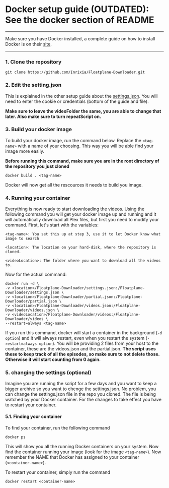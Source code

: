 # Docker setup guide (OUTDATED): See the docker section of README
---

Make sure you have Docker installed, a complete guide on how to install Docker is on their [site](https://docs.docker.com/install/). 

---

### 1. Clone the repository

```
git clone https://github.com/Inrixia/Floatplane-Downloader.git
```
	
### 2. Edit the setting.json

This is explained in the other setup guide about the [settings.json](https://github.com/Inrixia/Floatplane-Downloader/blob/master/wiki/settings.md). You will need to enter the cookie or credentials (bottom of the guide and file). 

**Make sure to leave the videoFolder the same, you are able to change that later. Also make sure to turn repeatScript on.**

### 3. Build your docker image
	
To build your docker image, run the command below. Replace the `<tag-name>` with a name of your choosing. This way you will be able find your image more easily. 
	
**Before running this command, make sure you are in the root directory of the repository you just cloned**
	
```
docker build . <tag-name>
```
	
Docker will now get all the rescources it needs to build you image.
	
### 4. Running your container
	
Everything is now ready to start downloading the videos. Using the following command you will get your docker image up and running and it will automatically download all Plex files, but first you need to modify your command. First, let's start with the variables:

```
<tag-name>: You set this up at step 3, use it to let Docker know what image to search

<location>: The location on your hard-disk, where the repository is cloned.

<videoLocation>: The folder where you want to download all the videos to. 
```

Now for the actual command:

```
docker run -d \
-v <location>/Floatplane-Downloader/settings.json:/Floatplane-Downloader/settings.json \
-v <location>/Floatplane-Downloader/partial.json:/Floatplane-Downloader/partial.json \
-v <location>/Floatplane-Downloader/videos.json:/Floatplane-Downloader/videos.json \
-v <videoLocation>/Floatplane-Downloader/videos:/Floatplane-Downloader/videos \
--restart=always <tag-name>
```

If you run this command, docker will start a container in the background (`-d option`) and it will always restart, even when you restart the system (`-restart=always option`). You will be providing 2 files from your host to the container, these are the videos.json and the partial.json. **The script uses these to keep track of all the episodes, so make sure to not delete those. Otherwise it will start counting from 0 again.**

### 5. changing the settings (optional)

Imagine you are running the script for a few days and you want to keep a bigger archive so you want to chenge the settings.json. No problem, you can change the settings.json file in the repo you cloned. The file is being watched by your Docker container. For the changes to take effect you have to restart your container. 

#### 5.1. Finding your container

To find your container, run the following command

```
docker ps
```

This will show you all the running Docker containers on your system. Now find the container running your image (look for the image `<tag-name>`). Now remember the NAME that Docker has assigned to your container (`<container-name>`).

To restart your container, simply run the command 

```
docker restart <container-name>
```